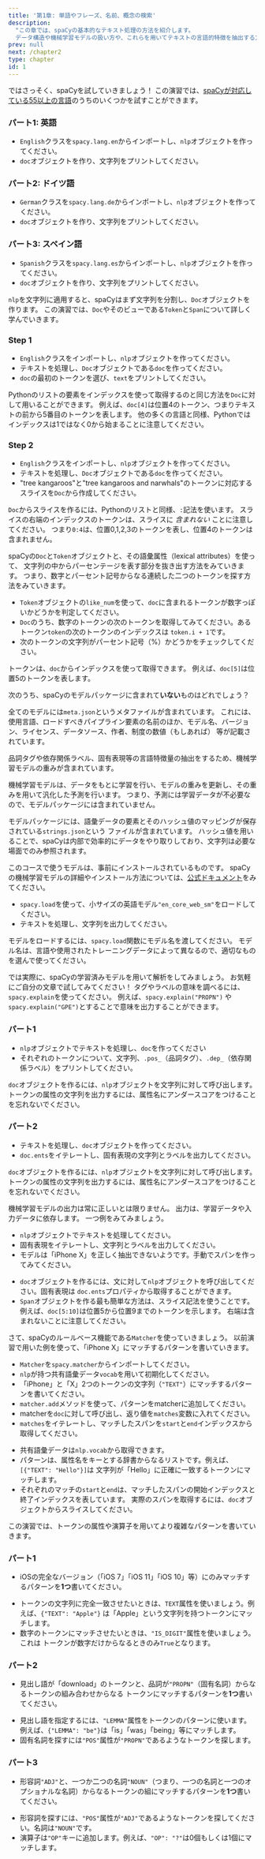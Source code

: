```yaml
---
title: '第1章: 単語やフレーズ、名前、概念の検索'
description:
  "この章では、spaCyの基本的なテキスト処理の方法を紹介します。
  データ構造や機械学習モデルの扱い方や、これらを用いてテキストの言語的特徴を抽出する方法を学んでいきます。"
prev: null
next: /chapter2
type: chapter
id: 1
---
```


<exercise id="1" title="はじめに" type="slides">

<slides source="chapter1_01_introduction-to-spacy">
</slides>

</exercise>

<exercise id="2" title="spaCyを使ってみる">

ではさっそく、spaCyを試していきましょう！ この演習では、[spaCyが対応している55以上の言語](https://spacy.io/usage/models#languages)のうちのいくつかを試すことができます。

### パート1: 英語

- `English`クラスを`spacy.lang.en`からインポートし、`nlp`オブジェクトを作ってください。
- `doc`オブジェクトを作り、文字列をプリントしてください。

<codeblock id="01_02_01">
</codeblock>

### パート2: ドイツ語

- `German`クラスを`spacy.lang.de`からインポートし、`nlp`オブジェクトを作ってください。
- `doc`オブジェクトを作り、文字列をプリントしてください。

<codeblock id="01_02_02">
</codeblock>

### パート3: スペイン語

- `Spanish`クラスを`spacy.lang.es`からインポートし、`nlp`オブジェクトを作ってください。
- `doc`オブジェクトを作り、文字列をプリントしてください。

<codeblock id="01_02_03">
</codeblock>

</exercise>

<exercise id="3" title="ドキュメントとスパンとトークン">

`nlp`を文字列に適用すると、spaCyはまず文字列を分割し、`Doc`オブジェクトを作ります。
この演習では、`Doc`やそのビューである`Token`と`Span`について詳しく学んでいきます。

### Step 1

- `English`クラスをインポートし、`nlp`オブジェクトを作ってください。
- テキストを処理し、`Doc`オブジェクトである`doc`を作ってください。
- `doc`の最初のトークンを選び、`text`をプリントしてください。

<codeblock id="01_03_01">

Pythonのリストの要素をインデックスを使って取得するのと同じ方法を`Doc`に対して用いることができます。
例えば、`doc[4]`は位置4のトークン、つまりテキストの前から5番目のトークンを表します。
他の多くの言語と同様、Pythonではインデックスは1ではなく0から始まることに注意してください。

</codeblock>

### Step 2

- `English`クラスをインポートし、`nlp`オブジェクトを作ってください。
- テキストを処理し、`Doc`オブジェクトである`doc`を作ってください。
- "tree kangaroos"と"tree kangaroos and narwhals"のトークンに対応するスライスを`Doc`から作成してください。

<codeblock id="01_03_02">

`Doc`からスライスを作るには、Pythonのリストと同様、`:`記法を使います。
スライスの右端のインデックスのトークンは、スライスに _含まれない_ ことに注意してください。
つまり`0:4`は、位置0,1,2,3のトークンを表し、位置4のトークンは含まれません。

</codeblock>

</exercise>

<exercise id="4" title="語彙の属性">

spaCyの`Doc`と`Token`オブジェクトと、その語彙属性（lexical attributes）を使って、
文字列の中からパーセンテージを表す部分を抜き出す方法をみていきます。
つまり、数字とパーセント記号からなる連続した二つのトークンを探す方法をみていきます。

- `Token`オブジェクトの`like_num`を使って、`doc`に含まれるトークンが数字っぽいかどうかを判定してください。
- `Doc`のうち、数字のトークンの次のトークンを取得してみてください。あるトークン`token`の次のトークンのインデックスは
  `token.i + 1`です。
- 次のトークンの文字列がパーセント記号（%）かどうかをチェックしてください。

<codeblock id="01_04">

トークンは、`doc`からインデックスを使って取得できます。
例えば、`doc[5]`は位置5のトークンを表します。

</codeblock>

</exercise>

<exercise id="5" title="機械学習モデル" type="slides">

<slides source="chapter1_02_statistical-models">
</slides>

</exercise>

<exercise id="6" title="Model packages" type="choice">

次のうち、spaCyのモデルパッケージに含まれて**いない**ものはどれでしょう？

<choice>
<opt text="言語、パイプライン、ライセンスが記載されているメタファイル">

全てのモデルには`meta.json`というメタファイルが含まれています。
これには、使用言語、ロードすべきパイプライン要素の名前のほか、モデル名、バージョン、ライセンス、データソース、作者、制度の数値（もしあれば）
等が記載されています。

</opt>
<opt text="機械学習モデルの重み">

品詞タグや依存関係ラベル、固有表現等の言語特徴量の抽出をするため、機械学習モデルの重みが含まれています。

</opt>
<opt correct="true" text="機械学習モデル作成につかったラベル付きデータ">

機械学習モデルは、データをもとに学習を行い、モデルの重みを更新し、その重みを用いて汎化した予測を行います。
つまり、予測には学習データが不必要なので、モデルパッケージには含まれていません。

</opt>
<opt text="モデルの語彙データの文字列と、そのハッシュ値">

モデルパッケージには、語彙データの要素とそのハッシュ値のマッピングが保存されている`strings.json`という
ファイルが含まれています。
ハッシュ値を用いることで、spaCyは内部で効率的にデータをやり取りしており、文字列は必要な場面でのみ参照されます。

</opt>
</choice>

</exercise>

<exercise id="7" title="モデルのロード">

このコースで使うモデルは、事前にインストールされているものです。
spaCyの機械学習モデルの詳細やインストール方法については、[公式ドキュメント](https://spacy.io/usage/models)をみてください。

- `spacy.load`を使って、小サイズの英語モデル`"en_core_web_sm"`をロードしてください。
- テキストを処理し、文字列を出力してください。

<codeblock id="01_07">

モデルをロードするには、`spacy.load`関数にモデル名を渡してください。
モデル名は、言語や使用されたトレーニングデータによって異なるので、適切なものを選んで使ってください。

</codeblock>

</exercise>

<exercise id="8" title="言語特徴量の解析">

では実際に、spaCyの学習済みモデルを用いて解析をしてみましょう。
お気軽にご自分の文章で試してみてください！
タグやラベルの意味を調べるには、`spacy.explain`を使ってください。
例えば、`spacy.explain("PROPN")` や `spacy.explain("GPE")`とすることで意味を出力することができます。

### パート1

- `nlp`オブジェクトでテキストを処理し、`doc`を作ってください
- それぞれのトークンについて、文字列、`.pos_`（品詞タグ）、`.dep_`（依存関係ラベル）をプリントしてください。

<codeblock id="01_08_01">

`doc`オブジェクトを作るには、`nlp`オブジェクトを文字列に対して呼び出します。
トークンの属性の文字列を出力するには、属性名にアンダースコアをつけることを忘れないでください。

</codeblock>

### パート2

- テキストを処理し、`doc`オブジェクトを作ってください。
- `doc.ents`をイテレートし、固有表現の文字列とラベルを出力してください。

<codeblock id="01_08_02">

`doc`オブジェクトを作るには、`nlp`オブジェクトを文字列に対して呼び出します。
トークンの属性の文字列を出力するには、属性名にアンダースコアをつけることを忘れないでください。

</codeblock>

</exercise>

<exercise id="9" title="文脈に基づいた固有表現抽出">

機械学習モデルの出力は常に正しいとは限りません。
出力は、学習データや入力データに依存します。
一つ例をみてみましょう。

- `nlp`オブジェクトでテキストを処理してください。
- 固有表現をイテレートし、文字列とラベルを出力してください。
- モデルは「iPhone X」を正しく抽出できないようです。手動でスパンを作ってみてください。

<codeblock id="01_09">

- `doc`オブジェクトを作るには、文に対して`nlp`オブジェクトを呼び出してください。固有表現は
  `doc.ents`プロパティから取得することができます。
- `Span`オブジェクトを作る最も簡単な方法は、スライス記法を使うことです。例えば、`doc[5:10]`は位置5から位置9までのトークンを示します。
  右端は含まれないことに注意してください。

</codeblock>

</exercise>

<exercise id="10" title="ルールベースマッチ" type="slides">

<slides source="chapter1_03_rule-based-matching">
</slides>

</exercise>

<exercise id="11" title="Matcherを使う">

さて、spaCyのルールベース機能である`Matcher`を使っていきましょう。
以前演習で用いた例を使って、「iPhone X」にマッチするパターンを書いていきます。

- `Matcher`を`spacy.matcher`からインポートしてください。
- `nlp`が持つ共有語彙データ`vocab`を用いて初期化してください。
- 「iPhone」と「X」2つのトークンの文字列（`"TEXT"`）にマッチするパターンを書いてください。
- `matcher.add`メソッドを使って、パターンをmatcherに追加してください。
- matcherを`doc`に対して呼び出し、返り値を`matches`変数に入れてください。
- `matches`をイテレートし、マッチしたスパンを`start`と`end`インデックスから取得してください。

<codeblock id="01_11">

- 共有語彙データは`nlp.vocab`から取得できます。
- パターンは、属性名をキーとする辞書からなるリストです。例えば、`[{"TEXT": "Hello"}]`は
  文字列が「Hello」に正確に一致するトークンにマッチします。
- それぞれのマッチの`start`と`end`は、マッチしたスパンの開始インデックスと終了インデックスを表しています。
  実際のスパンを取得するには、`doc`オブジェクトからスライスしてください。

</codeblock>

</exercise>

<exercise id="12" title="パターンを書く">

この演習では、トークンの属性や演算子を用いてより複雑なパターンを書いていきます。

### パート1

- iOSの完全なバージョン（「iOS 7」「iOS 11」「iOS 10」等）にのみマッチするパターンを**1つ**書いてください。

<codeblock id="01_12_01">

- トークンの文字列に完全一致させたいときは、`TEXT`属性を使いましょう。例えば、`{"TEXT": "Apple"}`
  は「Apple」という文字列を持つトークンにマッチします。
- 数字のトークンにマッチさせたいときは、`"IS_DIGIT"`属性を使いましょう。これは
  トークンが数字だけからなるときのみ`True`となります。

</codeblock>

### パート2

- 見出し語が「download」のトークンと、品詞が`"PROPN"`（固有名詞）からなるトークンの組み合わせからなる
  トークンにマッチするパターンを**1つ**書いてください。

<codeblock id="01_12_02">

- 見出し語を指定するには、`"LEMMA"`属性をトークンのパターンに使います。
  例えば、`{"LEMMA": "be"}`は「is」「was」「being」等にマッチします。
- 固有名詞を探すには`"POS"`属性が`"PROPN"`であるようなトークンを探します。

</codeblock>

### パート3

- 形容詞`"ADJ"`と、一つか二つの名詞`"NOUN"`（つまり、一つの名詞と一つのオプショナルな名詞）からなるトークンの組にマッチするパターンを**1つ**書いてください。

<codeblock id="01_12_03">

- 形容詞を探すには、`"POS"`属性が`"ADJ"`であるようなトークンを探してください。名詞は`"NOUN"`です。
- 演算子は`"OP"`キーに追加します。例えば、`"OP": "?"`は0個もしくは1個にマッチします。

</codeblock>

</exercise>
